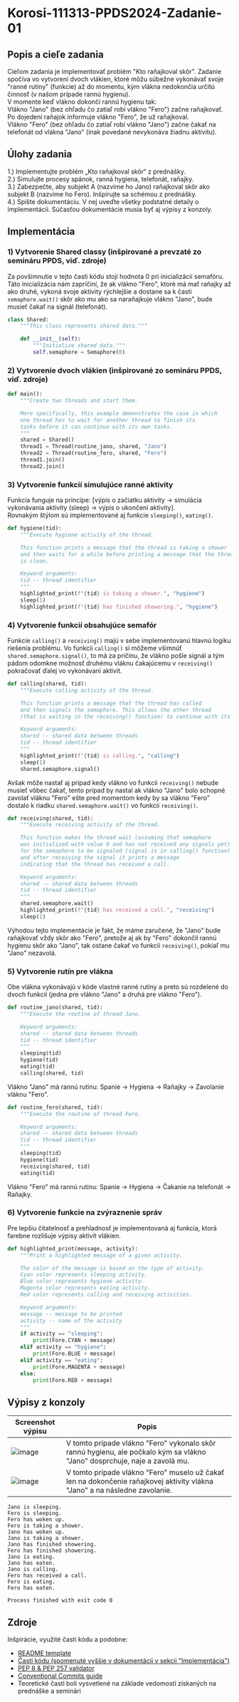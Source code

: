# Korosi-111313-PPDS2024-Zadanie-01


## Popis a cieľe zadania
Cieľom zadania je implementovať problém "Kto raňajkoval skôr". Zadanie spočíva vo vytvorení dvoch vlákien, ktoré môžu súbežne vykonávať svoje "ranné rutiny" (funkcie) až do momentu, kým vlákna nedokončia určitú činnosť (v našom prípade rannú hygienu).\
V momente keď vlákno dokončí rannú hygienu tak:\
Vlákno "Jano" (bez ohľadu čo zatiaľ robí vlákno "Fero") začne raňajkovať. Po dojedení raňajok informuje vlákno "Fero", že už raňajkoval.\
Vlákno "Fero" (bez ohľadu čo zatiaľ robí vlákno "Jano") začne čakať na telefonát od vlákna "Jano" (inak povedané nevykonáva žiadnu aktivitu).


## Úlohy zadania
1.) Implementujte problém „Kto raňajkoval skôr“ z prednášky.\
2.) Simulujte procesy spánok, ranná hygiena, telefonát, raňajky.\
3.) Zabezpečte, aby subjekt A (nazvime ho Jano) raňajkoval skôr ako
subjekt B (nazvime ho Fero). Inšpirujte sa schémou z prednášky.\
4.) Spíšte dokumentáciu. V nej uveďte všetky podstatné detaily
o implementácii. Súčasťou dokumentácie musia byť aj výpisy
z konzoly.

## Implementácia

### 1) Vytvorenie Shared classy (inšpirované a prevzaté zo semináru PPDS, viď. zdroje)
Za povšimnutie v tejto časti kódu stojí hodnota 0 pri inicializácii semafóru. Táto inicializácia nám zapríčiní, že ak vlákno "Fero", ktoré má mať raňajky až ako druhé, vykoná svoje aktivity rýchlejšie a dostane sa k časti `semaphore.wait()` skôr ako mu ako sa naraňajkuje vlákno "Jano", bude musieť čakať na signál (telefonát). 
```python
class Shared:
    """This class represents shared data."""

    def __init__(self):
        """Initialize shared data."""
        self.semaphore = Semaphore(0)
```
### 2) Vytvorenie dvoch vlákien (inšpirované zo semináru PPDS, viď. zdroje)
```python
def main():
    """Create two threads and start them.

    More specifically, this example demonstrates the case in which
    one thread has to wait for another thread to finish its
    tasks before it can continue with its own tasks.
    """
    shared = Shared()
    thread1 = Thread(routine_jano, shared, "Jano")
    thread2 = Thread(routine_fero, shared, "Fero")
    thread1.join()
    thread2.join()
```
### 3) Vytvorenie funkcií simulujúce ranné aktivity 
Funkcia funguje na princípe: [výpis o začiatku aktivity -> simulácia vykonávania aktivity (sleep) -> výpis o ukončení aktivity]. \
Rovnakým štýlom sú implementované aj funkcie `sleeping()`, `eating()`.
```python
def hygiene(tid):
    """Execute hygiene activity of the thread.

    This function prints a message that the thread is taking a shower
    and then waits for a while before printing a message that the thread
    is clean.

    Keyword arguments:
    tid -- thread identifier
    """
    highlighted_print(f"{tid} is taking a shower.", "hygiene")
    sleep(1)
    highlighted_print(f"{tid} has finished showering.", "hygiene")
```

### 4) Vytvorenie funkcií obsahujúce semafór
Funkcie `calling()` a `receiving()` majú v sebe implementovanú hlavnú logiku riešenia problému. Vo funkcii `calling()` si môžeme všimnúť `shared.semaphore.signal()`, to má za príčinu, že vlákno pošle signál a tým pádom odomkne možnosť druhému vláknu čakajúcemu v `receiving()` pokračovať ďalej vo vykonávaní aktivít.
```python
def calling(shared, tid):
    """Execute calling activity of the thread.

    This function prints a message that the thread has called
    and then signals the semaphore. This allows the other thread
    (that is waiting in the receiving() function) to continue with its tasks.

    Keyword arguments:
    shared -- shared data between threads
    tid -- thread identifier
    """
    highlighted_print(f"{tid} is calling.", "calling")
    sleep(1)
    shared.semaphore.signal()
```
Avšak môže nastať aj prípad kedy vlákno vo funkcii `receiving()` nebude musieť vôbec čakať, tento prípad by nastal ak vlákno "Jano" bolo schopné zavolať vláknu "Fero" ešte pred momentom kedy by sa vlákno "Fero" dostalo k riadku `shared.semaphore.wait()` vo funkcii `receiving()`.

```python
def receiving(shared, tid):
    """Execute receiving activity of the thread.

    This function makes the thread wait (assuming that semaphore
    was initialized with value 0 and has not received any signals yet)
    for the semaphore to be signaled (signal is in calling() function)
    and after receiving the signal it prints a message
    indicating that the thread has received a call.

    Keyword arguments:
    shared -- shared data between threads
    tid -- thread identifier
    """
    shared.semaphore.wait()
    highlighted_print(f"{tid} has received a call.", "receiving")
    sleep(1)
```
Výhodou tejto implementácie je fakt, že máme zaručené, že "Jano" bude raňajkovať vždy skôr ako "Fero", pretože aj ak by "Fero" dokončil rannú hygienu skôr ako "Jano", tak ostane čakať vo funkcii `receiving()`, pokiaľ mu "Jano" nezavolá.

### 5) Vytvorenie rutín pre vlákna
Obe vlákna vykonávajú v kóde vlastné ranné rutiny a preto sú rozdelené do dvoch funkcií (jedna pre vlákno "Jano" a druhá pre vlákno "Fero").
```python
def routine_jano(shared, tid):
    """Execute the routine of thread Jano.

    Keyword arguments:
    shared -- shared data between threads
    tid -- thread identifier
    """
    sleeping(tid)
    hygiene(tid)
    eating(tid)
    calling(shared, tid)
```
Vlákno "Jano" má rannú rutinu: Spanie -> Hygiena -> Raňajky -> Zavolanie vláknu "Fero".
```python
def routine_fero(shared, tid):
    """Execute the routine of thread Fero.

    Keyword arguments:
    shared -- shared data between threads
    tid -- thread identifier
    """
    sleeping(tid)
    hygiene(tid)
    receiving(shared, tid)
    eating(tid)
```
Vlákno "Fero" má rannú rutinu: Spanie -> Hygiena -> Čakanie na telefonát -> Raňajky.
### 6) Vytvorenie funkcie na zvýraznenie správ
Pre lepšiu čitatelnosť a prehladnosť je implementovaná aj funkcia, ktorá farebne rozlišuje výpisy aktivít vlákien.
```python
def highlighted_print(message, activity):
    """Print a highlighted message of a given activity.

    The color of the message is based on the type of activity.
    Cyan color represents sleeping activity.
    Blue color represents hygiene activity.
    Magenta color represents eating activity.
    Red color represents calling and receiving activities.

    Keyword arguments:
    message -- message to be printed
    activity -- name of the activity
    """
    if activity == "sleeping":
        print(Fore.CYAN + message)
    elif activity == "hygiene":
        print(Fore.BLUE + message)
    elif activity == "eating":
        print(Fore.MAGENTA + message)
    else:
        print(Fore.RED + message)
```




## Výpisy z konzoly
| Screenshot výpisu | Popis |
| --------- | -- |
| ![image](https://github.com/RichardKorosi/Korosi-111313-PPDS2024/assets/99643046/0ae6aacc-ec5b-4aa6-9e8a-2dcf63f1f8ca) | V tomto prípade vlákno "Fero" vykonalo skôr rannú hygienu, ale počkalo kým sa vlákno "Jano" dosprchuje, naje a zavolá mu. |
| ![image](https://github.com/RichardKorosi/Korosi-111313-PPDS2024/assets/99643046/cc6636f2-ec7a-4180-ac59-01b3c9b9bd50) | V tomto prípade vlákno "Fero" muselo už čakať len na dokončenie raňajkovej aktivity vlákna "Jano" a na následne zavolanie.|

```
Jano is sleeping.
Fero is sleeping.
Fero has woken up.
Fero is taking a shower.
Jano has woken up.
Jano is taking a shower.
Jano has finished showering.
Fero has finished showering.
Jano is eating.
Jano has eaten.
Jano is calling.
Fero has received a call.
Fero is eating.
Fero has eaten.

Process finished with exit code 0
```
## Zdroje
Inšpirácie, využité časti kódu a podobne:
* [README template](https://github.com/matiassingers/awesome-readme)
* [Časti kódu (spomenuté vyššie v dokumentácii v sekcii "Implementácia")](https://github.com/tj314/ppds-seminars/tree/ppds2024)
* [PEP 8 & PEP 257 validator](https://www.codewof.co.nz/style/python3/)
* [Conventional Commits guide](https://www.conventionalcommits.org/en/v1.0.0/)
* Teoretické časti boli vysvetlené na základe vedomostí získaných na prednáške a seminári
